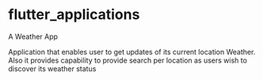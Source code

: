 # flutter_applications
A Weather App

Application that enables user to get updates of its current location Weather. Also it provides capability to provide search per location as users wish to discover its weather status
